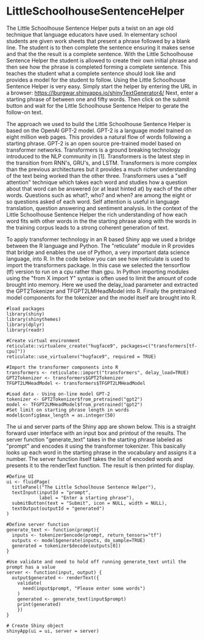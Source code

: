 # LittleSchoolhouseSentenceHelper
The Little Schoolhouse Sentence Helper puts a twist on an age old technique that language educators have used. In elementary school students are given work sheets that present a phrase followed by a blank line. The student is to then complete the sentence ensuring it makes sense and that the the result is a complete sentence. With the Little Schoolhouse Sentence Helper the student is allowed to create their own initial phrase and then see how the phrase is completed forming a complete sentence. This teaches the student what a complete sentence should look like and provides a model for the student to follow.
Using the Little Schoolhouse Sentence Helper is very easy. Simply start the helper by entering the URL in a browser:
 https://lburgwar.shinyapps.io/shinyTextGenerator4/
Next, enter a starting phrase of between one and fifty words. Then click on the submit button and wait for the Little Schoolhouse Sentence Helper to gerate the follow-on text.

The approach we used to build the Little Schoolhouse Sentence Helper is based on the OpenAI GPT-2 model. GPT-2 is a language model trained on eight million web pages. This provides a natural flow of words following a starting phrase. GPT-2 is an open source pre-trained model based on transformer networks. Transformers is a ground breaking technology introduced to the NLP community in [1]. Transformers is the latest step in the transition from RNN's, GRU's, and LSTM. Transformers is more complex than the previous architectures but it provides a much richer understanding of the text being worked than the other three. Transformers uses a "self attention" technique which takes each word and studies how a question about that word can be answered  (or at least hinted at) by each of the other words. Questions such as what?, who? and when? are among the eight or so questions asked of each word. Self attention is useful in language translation, question answering and sentiment analysis. In the context of the Little Schoolhouse Sentence Helper the rich understanding of how each word fits with other words in the the starting phrase along with the words in the training corpus leads to a strong coherent generation of text. 

To apply transformer technology in an R based Shiny app we used a bridge between the R language and Python. The "reticulate" module in R provides that bridge and enables the use of Python, a very important data science language, into R. In the code below you can see how reticulate is used to import the transformers package. In this case we selected the tensorflow (tf) version to run on a cpu rather than gpu. In Python importing modules using the "from X import Y" syntax is often used to limit the amount of code brought into memory. Here we used the delay_load parameter and extracted the GPT2Tokenizer and TFGPT2LMHeadModel into R. Finally the pretrained model components for the tokenizer and the model itself are brought into R.
```{r, eval=FALSE}
#load packages
library(shiny)
library(shinythemes)
library(dplyr)
library(readr)

#Create virtual environment 
reticulate::virtualenv_create("hugface9", packages=c("transformers[tf-cpu]"))
reticulate::use_virtualenv("hugface9", required = TRUE)

#Import the transformer components into R
transformers <- reticulate::import("transformers", delay_load=TRUE)
GPT2Tokenizer <- transformers$GPT2Tokenizer
TFGPT2LMHeadModel <- transformers$TFGPT2LMHeadModel

#Load data - Using on-line model GPT-2
tokenizer <- GPT2Tokenizer$from_pretrained("gpt2")
model <- TFGPT2LMHeadModel$from_pretrained("gpt2")
#Set limit on starting phrase length in words
model$config$max_length = as.integer(50)
```

The ui and server parts of the Shiny app are shown below. This is a straight forward user interface with an input box and printout of the results. The server function "generate_text" takes in the starting phrase labeled as "prompt" and encodes it using the transformer tokenizer. This basically looks up each word in the starting phrase in the vocabulary and assigns it a number. The server function itself takes the list of encoded words and presents it to the renderText function. The result is then printed for display. 
```{r, eval=FALSE}
#Define UI
ui <- fluidPage(
  titlePanel("The Little Schoolhouse Sentence Helper"),
  textInput(inputId = "prompt",
            label = "Enter a starting phrase"),
  submitButton(text = "Submit", icon = NULL, width = NULL),
  textOutput(outputId = "generated")
)

#Define server function
generate_text <- function(prompt){
  inputs <- tokenizer$encode(prompt, return_tensors="tf")
  outputs <- model$generate(inputs, do_sample=TRUE)
  generated = tokenizer$decode(outputs[0])
}

#Use validate and need to hold off running generate_text until the prompt has a value
server <- function(input, output) {
  output$generated <- renderText({
    validate(
      need(input$prompt, "Please enter some words")
    )
    generated <- generate_text(input$prompt)
    print(generated)
    })
}

# Create Shiny object
shinyApp(ui = ui, server = server)
```

